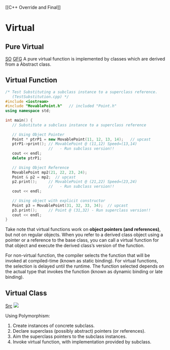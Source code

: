 [[C++ Override and Final]]
# Virtual
## Pure Virtual
[SO](https://stackoverflow.com/questions/1306778/virtual-pure-virtual-explained)
[GFG](https://www.geeksforgeeks.org/pure-virtual-functions-and-abstract-classes/)
A pure virtual function is implemented by classes which are derived from a Abstract class.
## Virtual Function
```cpp
/* Test Substituting a subclass instance to a superclass reference.
   (TestSubstitution.cpp) */
#include <iostream>
#include "MovablePoint.h"   // included "Point.h"
using namespace std;
 
int main() {
   // Substitute a subclass instance to a superclass reference
 
   // Using Object Pointer
   Point * ptrP1 = new MovablePoint(11, 12, 13, 14);   // upcast
   ptrP1->print(); // MovablePoint @ (11,12) Speed=(13,14)
                   //   - Run subclass version!!
   cout << endl;
   delete ptrP1;
 
   // Using Object Reference
   MovablePoint mp2(21, 22, 23, 24);
   Point & p2 = mp2;  // upcast
   p2.print();     // MovablePoint @ (21,22) Speed=(23,24)
                   //   - Run subclass version!!
   cout << endl;
 
   // Using object with explicit constructor
   Point p3 = MovablePoint(31, 32, 33, 34);  // upcast
   p3.print();     // Point @ (31,32) - Run superclass version!!
   cout << endl;
}
```
Take note that virtual functions work on **object pointers (and references)**, but not on regular objects.
When you refer to a derived class object using a pointer or a reference to the base class, you can call a virtual function for that object and execute the derived class’s version of the function.

For non-virtual function, the compiler selects the function that will be invoked at compiled-time (known as static binding). 
For virtual functions, the selection is delayed until the runtime. The function selected depends on the actual type that invokes the function (known as dynamic binding or late binding).

## Virtual Class
[Src](https://www.geeksforgeeks.org/virtual-base-class-in-c/)
![](https://s2.loli.net/2022/05/24/mHTkifFn6BwpSI5.png)

Using Polymorphism:
1.  Create instances of concrete subclass.
2.  Declare superclass (possibly abstract) pointers (or references).
3.  Aim the superclass pointers to the subclass instances.
4.  Invoke virtual function, with implementation provided by subclass.